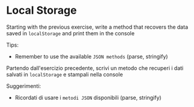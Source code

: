# Local Storage

Starting with the previous exercise, write a method that recovers the data saved in `localStorage` and print them in the console

Tips:

- Remember to use the available `JSON methods` (parse, stringify)

Partendo dall'esercizio precedente, scrivi un metodo che recuperi i dati salvati in `localStorage` e stampali nella console

Suggerimenti:

- Ricordati di usare i `metodi JSON` disponibili (parse, stringify)
